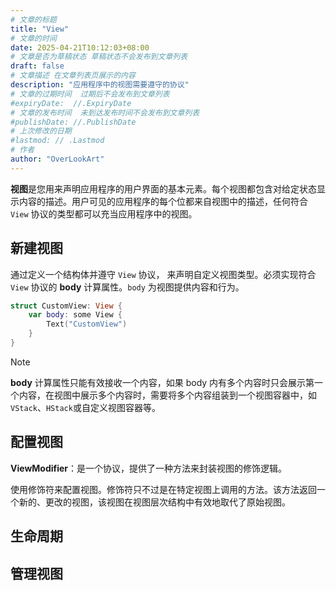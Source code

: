 ```yaml
---
# 文章的标题
title: "View"
# 文章的时间
date: 2025-04-21T10:12:03+08:00
# 文章是否为草稿状态 草稿状态不会发布到文章列表
draft: false
# 文章描述 在文章列表页展示的内容
description: "应用程序中的视图需要遵守的协议"
# 文章的过期时间  过期后不会发布到文章列表
#expiryDate:  //.ExpiryDate
# 文章的发布时间  未到达发布时间不会发布到文章列表
#publishDate: //.PublishDate
# 上次修改的日期
#lastmod: // .Lastmod
# 作者
author: "OverLookArt"
---
```


**视图**是您用来声明应用程序的用户界面的基本元素。每个视图都包含对给定状态显示内容的描述。用户可见的应用程序的每个位都来自视图中的描述，任何符合 `View` 协议的类型都可以充当应用程序中的视图。

## 新建视图

通过定义一个结构体并遵守 `View` 协议， 来声明自定义视图类型。必须实现符合 `View` 协议的 **body** 计算属性。`body` 为视图提供内容和行为。

``` Swift
struct CustomView: View {
    var body: some View {
        Text("CustomView")
    }
}
```

> [!Note]
> **body** 计算属性只能有效接收一个内容，如果 body 内有多个内容时只会展示第一个内容，在视图中展示多个内容时，需要将多个内容组装到一个视图容器中，如 `VStack`、`HStack`或自定义视图容器等。

## 配置视图

**ViewModifier**：是一个协议，提供了一种方法来封装视图的修饰逻辑。

使用修饰符来配置视图。修饰符只不过是在特定视图上调用的方法。该方法返回一个新的、更改的视图，该视图在视图层次结构中有效地取代了原始视图。

## 生命周期

## 管理视图